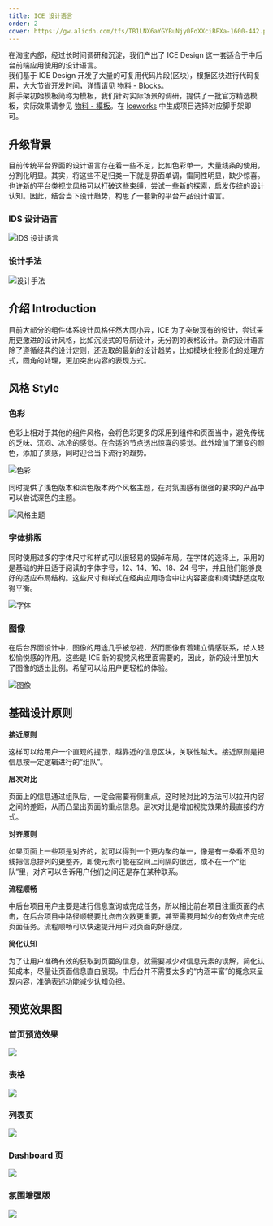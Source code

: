 ```yaml
---
title: ICE 设计语言
order: 2
cover: https://gw.alicdn.com/tfs/TB1LNX6aYGYBuNjy0FoXXciBFXa-1600-442.png
---
```


在淘宝内部，经过长时间调研和沉淀，我们产出了 ICE Design 这一套适合于中后台前端应用使用的设计语言。  
我们基于 ICE Design 开发了大量的可复用代码片段(区块)，根据区块进行代码复用，大大节省开发时间，详情请见 [物料 - Blocks](#/blocks)。  
脚手架初始模板简称为模板，我们针对实际场景的调研，提供了一批官方精选模板，实际效果请参见 [物料 - 模板](#/scaffolds)。在 [Iceworks](#/iceworks) 中生成项目选择对应脚手架即可。

## 升级背景

目前传统平台界面的设计语言存在着一些不足，比如色彩单一，大量线条的使用，分割化明显。其实，将这些不足归类一下就是界面单调，雷同性明显，缺少惊喜。也许新的平台类视觉风格可以打破这些束缚，尝试一些新的探索，启发传统的设计认知。因此，结合当下设计趋势，构思了一套新的平台产品设计语言。

### IDS 设计语言

![IDS 设计语言](https://gw.alicdn.com/tfs/TB1hT1ja1uSBuNjy1XcXXcYjFXa-2762-1040.png)

### 设计手法

![设计手法](https://gw.alicdn.com/tfs/TB1TDWja1uSBuNjy1XcXXcYjFXa-2526-454.png)

## 介绍 Introduction

目前大部分的组件体系设计风格任然大同小异，ICE 为了突破现有的设计，尝试采用更激进的设计风格，比如沉浸式的导航设计，无分割的表格设计。新的设计语言除了遵循经典的设计定则，还汲取的最新的设计趋势，比如模块化投影化的处理方式，圆角的处理，更加突出内容的表现方式。

## 风格 Style

### 色彩

色彩上相对于其他的组件风格，会将色彩更多的采用到组件和页面当中，避免传统的乏味、沉闷、冰冷的感觉。在合适的节点透出惊喜的感觉。此外增加了渐变的颜色，添加了质感，同时迎合当下流行的趋势。

![色彩](https://gw.alicdn.com/tfs/TB12IH9a_tYBeNjy1XdXXXXyVXa-2732-1900.png)

同时提供了浅色版本和深色版本两个风格主题，在对氛围感有很强的要求的产品中可以尝试深色的主题。

![风格主题](https://gw.alicdn.com/tfs/TB1wUylaY9YBuNjy0FgXXcxcXXa-2328-824.png)

### 字体排版

同时使用过多的字体尺寸和样式可以很轻易的毁掉布局。在字体的选择上，采用的是基础的并且适于阅读的字体字号，12、14、16、18、24 号字，并且他们能够良好的适应布局结构。这些尺寸和样式在经典应用场合中让内容密度和阅读舒适度取得平衡。

![字体](https://gw.alicdn.com/tfs/TB1hIH9a_tYBeNjy1XdXXXXyVXa-1490-1532.png)

### 图像

在后台界面设计中，图像的用途几乎被忽视，然而图像有着建立情感联系，给人轻松愉悦感的作用。这些是 ICE 新的视觉风格里面需要的，因此，新的设计里加大了图像的透出比例。希望可以给用户更轻松的体验。

![图像](https://gw.alicdn.com/tfs/TB1NO09a3mTBuNjy1XbXXaMrVXa-2724-1970.jpg)

## 基础设计原则

**接近原则**

这样可以给用户一个直观的提示，越靠近的信息区块，关联性越大。接近原则是把信息按一定逻辑进行的“组队”。

**层次对比**

页面上的信息通过组队后，一定会需要有侧重点，这时候对比的方法可以拉开内容之间的差距，从而凸显出页面的重点信息。层次对比是增加视觉效果的最直接的方式。

**对齐原则**

如果页面上一些项是对齐的，就可以得到一个更内聚的单一，像是有一条看不见的线把信息排列的更整齐，即使元素可能在空间上间隔的很远，或不在一个“组队”里，对齐可以告诉用户他们之间还是存在某种联系。

**流程顺畅**

中后台项目用户主要是进行信息查询或完成任务，所以相比前台项目注重页面的点击，在后台项目中路径顺畅要比点击次数更重要，甚至需要用越少的有效点击完成页面任务。流程顺畅可以快速提升用户对页面的好感度。

**简化认知**

为了让用户准确有效的获取到页面的信息，就需要减少对信息元素的误解，简化认知成本，尽量让页面信息直白展现。中后台并不需要太多的“内涵丰富”的概念来呈现内容，准确表述功能减少认知负担。

## 预览效果图

### 首页预览效果

![](https://img.alicdn.com/tfs/TB1bPH0eiqAXuNjy1XdXXaYcVXa-1680-2502.jpg)

### 表格

![](https://img.alicdn.com/tfs/TB1X6H0eiqAXuNjy1XdXXaYcVXa-1680-1953.jpg)

### 列表页

![](https://img.alicdn.com/tfs/TB136D0eiqAXuNjy1XdXXaYcVXa-1680-1683.jpg)

### Dashboard 页

![](https://img.alicdn.com/tfs/TB1U6D0eiqAXuNjy1XdXXaYcVXa-1680-2179.jpg)

### 氛围增强版

![](https://img.alicdn.com/tfs/TB1b0yKgLDH8KJjy1XcXXcpdXXa-1680-1953.jpg)
